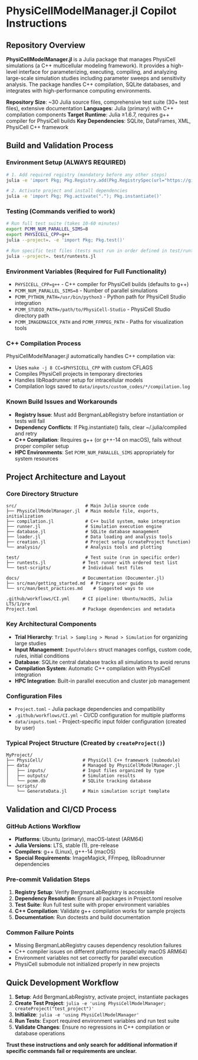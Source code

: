 # PhysiCellModelManager.jl Copilot Instructions

## Repository Overview

**PhysiCellModelManager.jl** is a Julia package that manages PhysiCell simulations (a C++ multicellular modeling framework). It provides a high-level interface for parameterizing, executing, compiling, and analyzing large-scale simulation studies including parameter sweeps and sensitivity analysis. The package handles C++ compilation, SQLite databases, and integrates with high-performance computing environments.

**Repository Size**: ~30 Julia source files, comprehensive test suite (30+ test files), extensive documentation
**Languages**: Julia (primary) with C++ compilation components
**Target Runtime**: Julia ≥1.6.7, requires g++ compiler for PhysiCell builds
**Key Dependencies**: SQLite, DataFrames, XML, PhysiCell C++ framework

## Build and Validation Process

### Environment Setup (ALWAYS REQUIRED)
```bash
# 1. Add required registry (mandatory before any other steps)
julia -e 'import Pkg; Pkg.Registry.add(Pkg.RegistrySpec(url="https://github.com/drbergman-lab/BergmanLabRegistry"))'

# 2. Activate project and install dependencies
julia -e 'import Pkg; Pkg.activate("."); Pkg.instantiate()'
```

### Testing (Commands verified to work)
```bash
# Run full test suite (takes 10-60 minutes)
export PCMM_NUM_PARALLEL_SIMS=8
export PHYSICELL_CPP=g++
julia --project=. -e 'import Pkg; Pkg.test()'

# Run specific test files (tests must run in order defined in test/runtests.jl)
julia --project=. test/runtests.jl
```

### Environment Variables (Required for Full Functionality)
- `PHYSICELL_CPP=g++` - C++ compiler for PhysiCell builds (defaults to g++)  
- `PCMM_NUM_PARALLEL_SIMS=8` - Number of parallel simulations
- `PCMM_PYTHON_PATH=/usr/bin/python3` - Python path for PhysiCell Studio integration
- `PCMM_STUDIO_PATH=/path/to/PhysiCell-Studio` - PhysiCell Studio directory path
- `PCMM_IMAGEMAGICK_PATH` and `PCMM_FFMPEG_PATH` - Paths for visualization tools

### C++ Compilation Process
PhysiCellModelManager.jl automatically handles C++ compilation via:
- Uses `make -j 8 CC=$PHYSICELL_CPP` with custom CFLAGS
- Compiles PhysiCell projects in temporary directories
- Handles libRoadrunner setup for intracellular models
- Compilation logs saved to `data/inputs/custom_codes/*/compilation.log`

### Known Build Issues and Workarounds
- **Registry Issue**: Must add BergmanLabRegistry before instantiation or tests will fail
- **Dependency Conflicts**: If Pkg.instantiate() fails, clear ~/.julia/compiled and retry
- **C++ Compilation**: Requires g++ (or g++-14 on macOS), fails without proper compiler setup
- **HPC Environments**: Set `PCMM_NUM_PARALLEL_SIMS` appropriately for system resources

## Project Architecture and Layout

### Core Directory Structure
```
src/                          # Main Julia source code
├── PhysiCellModelManager.jl  # Main module file, exports, initialization
├── compilation.jl            # C++ build system, make integration
├── runner.jl                 # Simulation execution engine  
├── database.jl               # SQLite database management
├── loader.jl                 # Data loading and analysis tools
├── creation.jl               # Project setup (createProject function)
└── analysis/                 # Analysis tools and plotting

test/                         # Test suite (run in specific order)
├── runtests.jl              # Test runner with ordered test list
└── test-scripts/            # Individual test files

docs/                        # Documentation (Documenter.jl)
├── src/man/getting_started.md  # Primary user guide
└── src/man/best_practices.md    # Suggested ways to use

.github/workflows/CI.yml     # CI pipeline: Ubuntu/macOS, Julia LTS/1/pre
Project.toml                 # Package dependencies and metadata
```

### Key Architectural Components
- **Trial Hierarchy**: `Trial > Sampling > Monad > Simulation` for organizing large studies
- **Input Management**: `InputFolders` struct manages configs, custom code, rules, initial conditions
- **Database**: SQLite central database tracks all simulations to avoid reruns
- **Compilation System**: Automatic C++ compilation with PhysiCell integration
- **HPC Integration**: Built-in parallel execution and cluster job management

### Configuration Files
- `Project.toml` - Julia package dependencies and compatibility
- `.github/workflows/CI.yml` - CI/CD configuration for multiple platforms
- `data/inputs.toml` - Project-specific input folder configuration (created by user)

### Typical Project Structure (Created by `createProject()`)
```
MyProject/
├── PhysiCell/               # PhysiCell C++ framework (submodule)
├── data/                    # Managed by PhysiCellModelManager.jl
│   ├── inputs/              # Input files organized by type
│   ├── outputs/             # Simulation results
│   └── pcmm.db              # SQLite tracking database
└── scripts/
    └── GenerateData.jl      # Main simulation script template
```

## Validation and CI/CD Process

### GitHub Actions Workflow
- **Platforms**: Ubuntu (primary), macOS-latest (ARM64)
- **Julia Versions**: LTS, stable (1), pre-release
- **Compilers**: g++ (Linux), g++-14 (macOS)
- **Special Requirements**: ImageMagick, FFmpeg, libRoadrunner dependencies

### Pre-commit Validation Steps
1. **Registry Setup**: Verify BergmanLabRegistry is accessible
2. **Dependency Resolution**: Ensure all packages in Project.toml resolve
3. **Test Suite**: Run full test suite with proper environment variables
4. **C++ Compilation**: Validate g++ compilation works for sample projects
5. **Documentation**: Run doctests and build documentation

### Common Failure Points
- Missing BergmanLabRegistry causes dependency resolution failures
- C++ compiler issues on different platforms (especially macOS ARM64)
- Environment variables not set correctly for parallel execution
- PhysiCell submodule not initialized properly in new projects

## Quick Development Workflow

1. **Setup**: Add BergmanLabRegistry, activate project, instantiate packages
2. **Create Test Project**: `julia -e 'using PhysiCellModelManager; createProject("test_project")'`
3. **Initialize**: `julia -e 'using PhysiCellModelManager'`
4. **Run Tests**: Export required environment variables and run test suite
5. **Validate Changes**: Ensure no regressions in C++ compilation or database operations

**Trust these instructions and only search for additional information if specific commands fail or requirements are unclear.**
